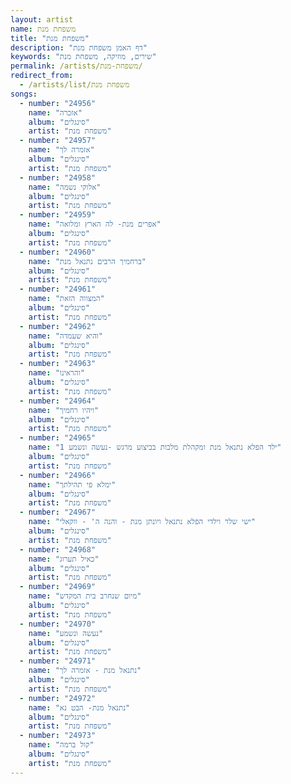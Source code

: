 ```yaml
---
layout: artist
name: משפחת מנת
title: "משפחת מנת"
description: "דף האמן משפחת מנת"
keywords: "שירים, מוזיקה, משפחת מנת"
permalink: /artists/משפחת-מנת/
redirect_from:
  - /artists/list/משפחת מנת
songs:
  - number: "24956"
    name: "אזכרה"
    album: "סינגלים"
    artist: "משפחת מנת"
  - number: "24957"
    name: "אזמרה לך"
    album: "סינגלים"
    artist: "משפחת מנת"
  - number: "24958"
    name: "אלוקי נשמה"
    album: "סינגלים"
    artist: "משפחת מנת"
  - number: "24959"
    name: "אפרים מנת- לה הארץ ומלואה"
    album: "סינגלים"
    artist: "משפחת מנת"
  - number: "24960"
    name: "ברחמיך הרבים נתנאל מנת"
    album: "סינגלים"
    artist: "משפחת מנת"
  - number: "24961"
    name: "המצווה הזאת"
    album: "סינגלים"
    artist: "משפחת מנת"
  - number: "24962"
    name: "והיא שעמדה"
    album: "סינגלים"
    artist: "משפחת מנת"
  - number: "24963"
    name: "והראינו"
    album: "סינגלים"
    artist: "משפחת מנת"
  - number: "24964"
    name: "ויהיו רחמיך"
    album: "סינגלים"
    artist: "משפחת מנת"
  - number: "24965"
    name: "ילד הפלא נתנאל מנת ומקהלת מלכות בביצוע מרגש -נעשה ונשמע 1"
    album: "סינגלים"
    artist: "משפחת מנת"
  - number: "24966"
    name: "ימלא פי תהילתך"
    album: "סינגלים"
    artist: "משפחת מנת"
  - number: "24967"
    name: "ישי שלר וילדי הפלא נתנאל ויונתן מנת - והנה ה' - ווקאלי"
    album: "סינגלים"
    artist: "משפחת מנת"
  - number: "24968"
    name: "כאיל תערוג"
    album: "סינגלים"
    artist: "משפחת מנת"
  - number: "24969"
    name: "מיום שנחרב בית המקדש"
    album: "סינגלים"
    artist: "משפחת מנת"
  - number: "24970"
    name: "נעשה ונשמע"
    album: "סינגלים"
    artist: "משפחת מנת"
  - number: "24971"
    name: "נתנאל מנת - אזמרה לך"
    album: "סינגלים"
    artist: "משפחת מנת"
  - number: "24972"
    name: "נתנאל מנת- הבט נא"
    album: "סינגלים"
    artist: "משפחת מנת"
  - number: "24973"
    name: "קול ברמה"
    album: "סינגלים"
    artist: "משפחת מנת"
---
```

